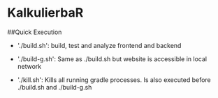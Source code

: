 # KalkulierbaR

##Quick Execution

-	'./build.sh': build, test and analyze frontend and backend

-	'./build-g.sh': Same as ./build.sh but website is accessible in local network

-	'./kill.sh': Kills all running gradle processes. Is also executed before ./build.sh and ./build-g.sh
 


